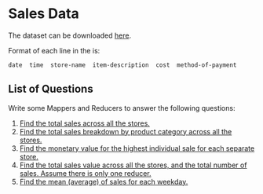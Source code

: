 # Sales Data

The dataset can be downloaded [here](/purchases.gz).

Format of each line in the  is:
```
date  time  store-name  item-description  cost  method-of-payment
```

## List of Questions

Write some Mappers and Reducers to answer the following questions:

1. [Find the total sales across all the stores.](/01_store_totals)
2. [Find the total sales breakdown by product category across all the stores.](/02_product_totals)
3. [Find the monetary value for the highest individual sale for each separate store.](/03_store_highest_sale)
4. [Find the total sales value across all the stores, and the total number of sales. Assume there is only one reducer.](/04_total_sales_and_count)
5. [Find the mean (average) of sales for each weekday.](/05_mean_sales_by_weekday)
